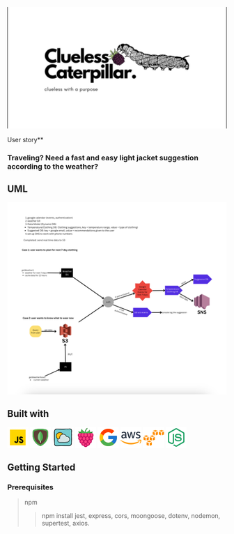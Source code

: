 ![cluelessCaterpillars](/images/Logo.png)

User story**

### Traveling? Need a fast and easy light jacket suggestion according to the weather?

## UML

![uml](/images/uml.png)

## Built with

![js](/images/javascript.gif)
![mongo](/images/mongo.png)
![weather](/images/weather.png)
![rasp](/images/raspberry.png)
![google](/images/google.png)
![aws](/images/amazon-web-services.png)
![s3](/images/amazon-s3.png)
![express](/images/node-js-48.png)

## Getting Started

### Prerequisites

> npm
>> npm install jest, express, cors, moongoose, dotenv, nodemon, supertest, axios.
>

